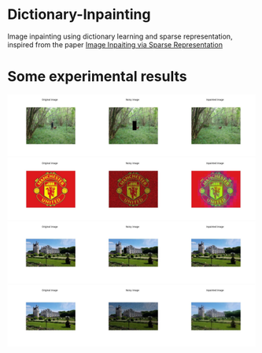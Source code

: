 # Dictionary-Inpainting
Image inpainting using dictionary learning and sparse representation, inspired from the paper <a href="https://www.researchgate.net/publication/220736614_Image_inpainting_via_sparse_representation">Image Inpaiting via Sparse Representation</a>

# Some experimental results
<center>
  <img src="https://github.com/khiem2105/Dictionary-Inpainting/blob/main/image/outdoor_results1.png" alt="outdoor">
  <img src="https://github.com/khiem2105/Dictionary-Inpainting/blob/main/image/MU_results1.png" alt="MU">
  <img src="https://github.com/khiem2105/Dictionary-Inpainting/blob/main/image/castle_results1.png" alt="castle1">
  <img src="https://github.com/khiem2105/Dictionary-Inpainting/blob/main/image/castle_results2.png" alt="castle2">
 </center>
